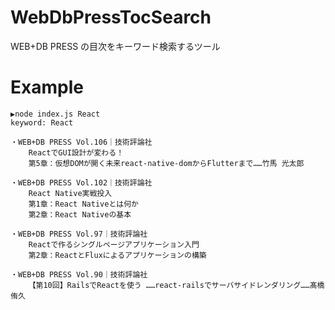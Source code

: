# WebDbPressTocSearch
WEB+DB PRESS の目次をキーワード検索するツール

# Example
```
▶node index.js React
keyword: React

・WEB+DB PRESS Vol.106｜技術評論社
	ReactでGUI設計が変わる！
	第5章：仮想DOMが開く未来react-native-domからFlutterまで……竹馬 光太郎

・WEB+DB PRESS Vol.102｜技術評論社
	React Native実戦投入
	第1章：React Nativeとは何か
	第2章：React Nativeの基本

・WEB+DB PRESS Vol.97｜技術評論社
	Reactで作るシングルページアプリケーション入門
	第2章：ReactとFluxによるアプリケーションの構築

・WEB+DB PRESS Vol.90｜技術評論社
	【第10回】RailsでReactを使う ……react-railsでサーバサイドレンダリング……髙橋 侑久

```
